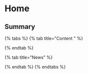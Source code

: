 # Home

## Summary

{% tabs %}
{% tab title="Content " %}

{% endtab %}

{% tab title="News" %}

{% endtab %}
{% endtabs %}

